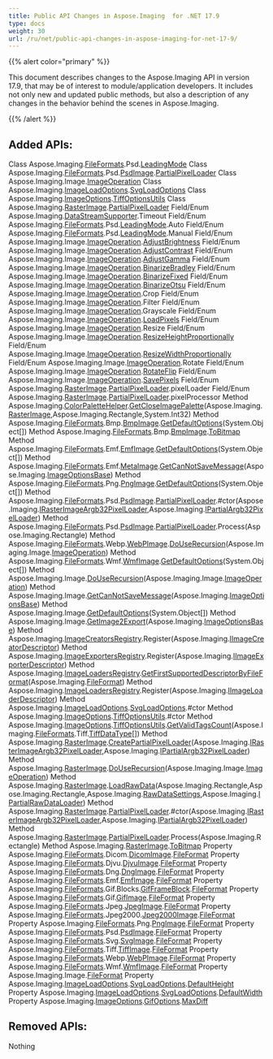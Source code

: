 ```yaml
---
title: Public API Changes in Aspose.Imaging  for .NET 17.9
type: docs
weight: 30
url: /ru/net/public-api-changes-in-aspose-imaging-for-net-17-9/
---
```


{{% alert color="primary" %}} 

This document describes changes to the Aspose.Imaging API in version 17.9, that may be of interest to module/application developers. It includes not only new and updated public methods, but also a description of any changes in the behavior behind the scenes in Aspose.Imaging.

{{% /alert %}} 
## **Added APIs:**
Class Aspose.Imaging.[FileFormats](/pages/createpage.action?spaceKey=imagingnet&title=FileFormats&linkCreation=true&fromPageId=51478709).Psd.[LeadingMode](/pages/createpage.action?spaceKey=imagingnet&title=LeadingMode&linkCreation=true&fromPageId=51478709)
Class Aspose.Imaging.[FileFormats](/pages/createpage.action?spaceKey=imagingnet&title=FileFormats&linkCreation=true&fromPageId=51478709).Psd.[PsdImage](/pages/createpage.action?spaceKey=imagingnet&title=PsdImage&linkCreation=true&fromPageId=51478709).[PartialPixelLoader](/pages/createpage.action?spaceKey=imagingnet&title=PartialPixelLoader&linkCreation=true&fromPageId=51478709)
Class Aspose.Imaging.Image.[ImageOperation](/pages/createpage.action?spaceKey=imagingnet&title=ImageOperation&linkCreation=true&fromPageId=51478709)
Class Aspose.Imaging.[ImageLoadOptions](/pages/createpage.action?spaceKey=imagingnet&title=ImageLoadOptions&linkCreation=true&fromPageId=51478709).[SvgLoadOptions](/pages/createpage.action?spaceKey=imagingnet&title=SvgLoadOptions&linkCreation=true&fromPageId=51478709)
Class Aspose.Imaging.[ImageOptions](/pages/createpage.action?spaceKey=imagingnet&title=ImageOptions&linkCreation=true&fromPageId=51478709).[TiffOptionsUtils](/pages/createpage.action?spaceKey=imagingnet&title=TiffOptionsUtils&linkCreation=true&fromPageId=51478709)
Class Aspose.Imaging.[RasterImage](/pages/createpage.action?spaceKey=imagingnet&title=RasterImage&linkCreation=true&fromPageId=51478709).[PartialPixelLoader](/pages/createpage.action?spaceKey=imagingnet&title=PartialPixelLoader&linkCreation=true&fromPageId=51478709)
Field/Enum Aspose.Imaging.[DataStreamSupporter](/pages/createpage.action?spaceKey=imagingnet&title=DataStreamSupporter&linkCreation=true&fromPageId=51478709).Timeout
Field/Enum Aspose.Imaging.[FileFormats](/pages/createpage.action?spaceKey=imagingnet&title=FileFormats&linkCreation=true&fromPageId=51478709).Psd.[LeadingMode](/pages/createpage.action?spaceKey=imagingnet&title=LeadingMode&linkCreation=true&fromPageId=51478709).Auto
Field/Enum Aspose.Imaging.[FileFormats](/pages/createpage.action?spaceKey=imagingnet&title=FileFormats&linkCreation=true&fromPageId=51478709).Psd.[LeadingMode](/pages/createpage.action?spaceKey=imagingnet&title=LeadingMode&linkCreation=true&fromPageId=51478709).Manual
Field/Enum Aspose.Imaging.Image.[ImageOperation](/pages/createpage.action?spaceKey=imagingnet&title=ImageOperation&linkCreation=true&fromPageId=51478709).[AdjustBrightness](/pages/createpage.action?spaceKey=imagingnet&title=AdjustBrightness&linkCreation=true&fromPageId=51478709)
Field/Enum Aspose.Imaging.Image.[ImageOperation](/pages/createpage.action?spaceKey=imagingnet&title=ImageOperation&linkCreation=true&fromPageId=51478709).[AdjustContrast](/pages/createpage.action?spaceKey=imagingnet&title=AdjustContrast&linkCreation=true&fromPageId=51478709)
Field/Enum Aspose.Imaging.Image.[ImageOperation](/pages/createpage.action?spaceKey=imagingnet&title=ImageOperation&linkCreation=true&fromPageId=51478709).[AdjustGamma](/pages/createpage.action?spaceKey=imagingnet&title=AdjustGamma&linkCreation=true&fromPageId=51478709)
Field/Enum Aspose.Imaging.Image.[ImageOperation](/pages/createpage.action?spaceKey=imagingnet&title=ImageOperation&linkCreation=true&fromPageId=51478709).[BinarizeBradley](/pages/createpage.action?spaceKey=imagingnet&title=BinarizeBradley&linkCreation=true&fromPageId=51478709)
Field/Enum Aspose.Imaging.Image.[ImageOperation](/pages/createpage.action?spaceKey=imagingnet&title=ImageOperation&linkCreation=true&fromPageId=51478709).[BinarizeFixed](/pages/createpage.action?spaceKey=imagingnet&title=BinarizeFixed&linkCreation=true&fromPageId=51478709)
Field/Enum Aspose.Imaging.Image.[ImageOperation](/pages/createpage.action?spaceKey=imagingnet&title=ImageOperation&linkCreation=true&fromPageId=51478709).[BinarizeOtsu](/pages/createpage.action?spaceKey=imagingnet&title=BinarizeOtsu&linkCreation=true&fromPageId=51478709)
Field/Enum Aspose.Imaging.Image.[ImageOperation](/pages/createpage.action?spaceKey=imagingnet&title=ImageOperation&linkCreation=true&fromPageId=51478709).Crop
Field/Enum Aspose.Imaging.Image.[ImageOperation](/pages/createpage.action?spaceKey=imagingnet&title=ImageOperation&linkCreation=true&fromPageId=51478709).Filter
Field/Enum Aspose.Imaging.Image.[ImageOperation](/pages/createpage.action?spaceKey=imagingnet&title=ImageOperation&linkCreation=true&fromPageId=51478709).Grayscale
Field/Enum Aspose.Imaging.Image.[ImageOperation](/pages/createpage.action?spaceKey=imagingnet&title=ImageOperation&linkCreation=true&fromPageId=51478709).[LoadPixels](/pages/createpage.action?spaceKey=imagingnet&title=LoadPixels&linkCreation=true&fromPageId=51478709)
Field/Enum Aspose.Imaging.Image.[ImageOperation](/pages/createpage.action?spaceKey=imagingnet&title=ImageOperation&linkCreation=true&fromPageId=51478709).Resize
Field/Enum Aspose.Imaging.Image.[ImageOperation](/pages/createpage.action?spaceKey=imagingnet&title=ImageOperation&linkCreation=true&fromPageId=51478709).[ResizeHeightProportionally](/pages/createpage.action?spaceKey=imagingnet&title=ResizeHeightProportionally&linkCreation=true&fromPageId=51478709)
Field/Enum Aspose.Imaging.Image.[ImageOperation](/pages/createpage.action?spaceKey=imagingnet&title=ImageOperation&linkCreation=true&fromPageId=51478709).[ResizeWidthProportionally](/pages/createpage.action?spaceKey=imagingnet&title=ResizeWidthProportionally&linkCreation=true&fromPageId=51478709)
Field/Enum Aspose.Imaging.Image.[ImageOperation](/pages/createpage.action?spaceKey=imagingnet&title=ImageOperation&linkCreation=true&fromPageId=51478709).Rotate
Field/Enum Aspose.Imaging.Image.[ImageOperation](/pages/createpage.action?spaceKey=imagingnet&title=ImageOperation&linkCreation=true&fromPageId=51478709).[RotateFlip](/pages/createpage.action?spaceKey=imagingnet&title=RotateFlip&linkCreation=true&fromPageId=51478709)
Field/Enum Aspose.Imaging.Image.[ImageOperation](/pages/createpage.action?spaceKey=imagingnet&title=ImageOperation&linkCreation=true&fromPageId=51478709).[SavePixels](/pages/createpage.action?spaceKey=imagingnet&title=SavePixels&linkCreation=true&fromPageId=51478709)
Field/Enum Aspose.Imaging.[RasterImage](/pages/createpage.action?spaceKey=imagingnet&title=RasterImage&linkCreation=true&fromPageId=51478709).[PartialPixelLoader](/pages/createpage.action?spaceKey=imagingnet&title=PartialPixelLoader&linkCreation=true&fromPageId=51478709).pixelLoader
Field/Enum Aspose.Imaging.[RasterImage](/pages/createpage.action?spaceKey=imagingnet&title=RasterImage&linkCreation=true&fromPageId=51478709).[PartialPixelLoader](/pages/createpage.action?spaceKey=imagingnet&title=PartialPixelLoader&linkCreation=true&fromPageId=51478709).pixelProcessor
Method Aspose.Imaging.[ColorPaletteHelper](/pages/createpage.action?spaceKey=imagingnet&title=ColorPaletteHelper&linkCreation=true&fromPageId=51478709).[GetCloseImagePalette](/pages/createpage.action?spaceKey=imagingnet&title=GetCloseImagePalette&linkCreation=true&fromPageId=51478709)(Aspose.Imaging.[RasterImage](/pages/createpage.action?spaceKey=imagingnet&title=RasterImage&linkCreation=true&fromPageId=51478709),Aspose.Imaging.Rectangle,System.Int32)
Method Aspose.Imaging.[FileFormats](/pages/createpage.action?spaceKey=imagingnet&title=FileFormats&linkCreation=true&fromPageId=51478709).Bmp.[BmpImage](/pages/createpage.action?spaceKey=imagingnet&title=BmpImage&linkCreation=true&fromPageId=51478709).[GetDefaultOptions](/pages/createpage.action?spaceKey=imagingnet&title=GetDefaultOptions&linkCreation=true&fromPageId=51478709)(System.Object[])
Method Aspose.Imaging.[FileFormats](/pages/createpage.action?spaceKey=imagingnet&title=FileFormats&linkCreation=true&fromPageId=51478709).Bmp.[BmpImage](/pages/createpage.action?spaceKey=imagingnet&title=BmpImage&linkCreation=true&fromPageId=51478709).[ToBitmap](/pages/createpage.action?spaceKey=imagingnet&title=ToBitmap&linkCreation=true&fromPageId=51478709)
Method Aspose.Imaging.[FileFormats](/pages/createpage.action?spaceKey=imagingnet&title=FileFormats&linkCreation=true&fromPageId=51478709).Emf.[EmfImage](/pages/createpage.action?spaceKey=imagingnet&title=EmfImage&linkCreation=true&fromPageId=51478709).[GetDefaultOptions](/pages/createpage.action?spaceKey=imagingnet&title=GetDefaultOptions&linkCreation=true&fromPageId=51478709)(System.Object[])
Method Aspose.Imaging.[FileFormats](/pages/createpage.action?spaceKey=imagingnet&title=FileFormats&linkCreation=true&fromPageId=51478709).Emf.[MetaImage](/pages/createpage.action?spaceKey=imagingnet&title=MetaImage&linkCreation=true&fromPageId=51478709).[GetCanNotSaveMessage](/pages/createpage.action?spaceKey=imagingnet&title=GetCanNotSaveMessage&linkCreation=true&fromPageId=51478709)(Aspose.Imaging.[ImageOptionsBase](/pages/createpage.action?spaceKey=imagingnet&title=ImageOptionsBase&linkCreation=true&fromPageId=51478709))
Method Aspose.Imaging.[FileFormats](/pages/createpage.action?spaceKey=imagingnet&title=FileFormats&linkCreation=true&fromPageId=51478709).Png.[PngImage](/pages/createpage.action?spaceKey=imagingnet&title=PngImage&linkCreation=true&fromPageId=51478709).[GetDefaultOptions](/pages/createpage.action?spaceKey=imagingnet&title=GetDefaultOptions&linkCreation=true&fromPageId=51478709)(System.Object[])
Method Aspose.Imaging.[FileFormats](/pages/createpage.action?spaceKey=imagingnet&title=FileFormats&linkCreation=true&fromPageId=51478709).Psd.[PsdImage](/pages/createpage.action?spaceKey=imagingnet&title=PsdImage&linkCreation=true&fromPageId=51478709).[PartialPixelLoader](/pages/createpage.action?spaceKey=imagingnet&title=PartialPixelLoader&linkCreation=true&fromPageId=51478709).#ctor(Aspose.Imaging.[IRasterImageArgb32PixelLoader](/pages/createpage.action?spaceKey=imagingnet&title=IRasterImageArgb32PixelLoader&linkCreation=true&fromPageId=51478709),Aspose.Imaging.[IPartialArgb32PixelLoader](/pages/createpage.action?spaceKey=imagingnet&title=IPartialArgb32PixelLoader&linkCreation=true&fromPageId=51478709))
Method Aspose.Imaging.[FileFormats](/pages/createpage.action?spaceKey=imagingnet&title=FileFormats&linkCreation=true&fromPageId=51478709).Psd.[PsdImage](/pages/createpage.action?spaceKey=imagingnet&title=PsdImage&linkCreation=true&fromPageId=51478709).[PartialPixelLoader](/pages/createpage.action?spaceKey=imagingnet&title=PartialPixelLoader&linkCreation=true&fromPageId=51478709).Process(Aspose.Imaging.Rectangle)
Method Aspose.Imaging.[FileFormats](/pages/createpage.action?spaceKey=imagingnet&title=FileFormats&linkCreation=true&fromPageId=51478709).Webp.[WebPImage](/pages/createpage.action?spaceKey=imagingnet&title=WebPImage&linkCreation=true&fromPageId=51478709).[DoUseRecursion](/pages/createpage.action?spaceKey=imagingnet&title=DoUseRecursion&linkCreation=true&fromPageId=51478709)(Aspose.Imaging.Image.[ImageOperation](/pages/createpage.action?spaceKey=imagingnet&title=ImageOperation&linkCreation=true&fromPageId=51478709))
Method Aspose.Imaging.[FileFormats](/pages/createpage.action?spaceKey=imagingnet&title=FileFormats&linkCreation=true&fromPageId=51478709).Wmf.[WmfImage](/pages/createpage.action?spaceKey=imagingnet&title=WmfImage&linkCreation=true&fromPageId=51478709).[GetDefaultOptions](/pages/createpage.action?spaceKey=imagingnet&title=GetDefaultOptions&linkCreation=true&fromPageId=51478709)(System.Object[])
Method Aspose.Imaging.Image.[DoUseRecursion](/pages/createpage.action?spaceKey=imagingnet&title=DoUseRecursion&linkCreation=true&fromPageId=51478709)(Aspose.Imaging.Image.[ImageOperation](/pages/createpage.action?spaceKey=imagingnet&title=ImageOperation&linkCreation=true&fromPageId=51478709))
Method Aspose.Imaging.Image.[GetCanNotSaveMessage](/pages/createpage.action?spaceKey=imagingnet&title=GetCanNotSaveMessage&linkCreation=true&fromPageId=51478709)(Aspose.Imaging.[ImageOptionsBase](/pages/createpage.action?spaceKey=imagingnet&title=ImageOptionsBase&linkCreation=true&fromPageId=51478709))
Method Aspose.Imaging.Image.[GetDefaultOptions](/pages/createpage.action?spaceKey=imagingnet&title=GetDefaultOptions&linkCreation=true&fromPageId=51478709)(System.Object[])
Method Aspose.Imaging.Image.[GetImage2Export](/pages/createpage.action?spaceKey=imagingnet&title=GetImage2Export&linkCreation=true&fromPageId=51478709)(Aspose.Imaging.[ImageOptionsBase](/pages/createpage.action?spaceKey=imagingnet&title=ImageOptionsBase&linkCreation=true&fromPageId=51478709))
Method Aspose.Imaging.[ImageCreatorsRegistry](/pages/createpage.action?spaceKey=imagingnet&title=ImageCreatorsRegistry&linkCreation=true&fromPageId=51478709).Register(Aspose.Imaging.[IImageCreatorDescriptor](/pages/createpage.action?spaceKey=imagingnet&title=IImageCreatorDescriptor&linkCreation=true&fromPageId=51478709))
Method Aspose.Imaging.[ImageExportersRegistry](/pages/createpage.action?spaceKey=imagingnet&title=ImageExportersRegistry&linkCreation=true&fromPageId=51478709).Register(Aspose.Imaging.[IImageExporterDescriptor](/pages/createpage.action?spaceKey=imagingnet&title=IImageExporterDescriptor&linkCreation=true&fromPageId=51478709))
Method Aspose.Imaging.[ImageLoadersRegistry](/pages/createpage.action?spaceKey=imagingnet&title=ImageLoadersRegistry&linkCreation=true&fromPageId=51478709).[GetFirstSupportedDescriptorByFileFormat](/pages/createpage.action?spaceKey=imagingnet&title=GetFirstSupportedDescriptorByFileFormat&linkCreation=true&fromPageId=51478709)(Aspose.Imaging.[FileFormat](/pages/createpage.action?spaceKey=imagingnet&title=FileFormat&linkCreation=true&fromPageId=51478709))
Method Aspose.Imaging.[ImageLoadersRegistry](/pages/createpage.action?spaceKey=imagingnet&title=ImageLoadersRegistry&linkCreation=true&fromPageId=51478709).Register(Aspose.Imaging.[IImageLoaderDescriptor](/pages/createpage.action?spaceKey=imagingnet&title=IImageLoaderDescriptor&linkCreation=true&fromPageId=51478709))
Method Aspose.Imaging.[ImageLoadOptions](/pages/createpage.action?spaceKey=imagingnet&title=ImageLoadOptions&linkCreation=true&fromPageId=51478709).[SvgLoadOptions](/pages/createpage.action?spaceKey=imagingnet&title=SvgLoadOptions&linkCreation=true&fromPageId=51478709).#ctor
Method Aspose.Imaging.[ImageOptions](/pages/createpage.action?spaceKey=imagingnet&title=ImageOptions&linkCreation=true&fromPageId=51478709).[TiffOptionsUtils](/pages/createpage.action?spaceKey=imagingnet&title=TiffOptionsUtils&linkCreation=true&fromPageId=51478709).#ctor
Method Aspose.Imaging.[ImageOptions](/pages/createpage.action?spaceKey=imagingnet&title=ImageOptions&linkCreation=true&fromPageId=51478709).[TiffOptionsUtils](/pages/createpage.action?spaceKey=imagingnet&title=TiffOptionsUtils&linkCreation=true&fromPageId=51478709).[GetValidTagsCount](/pages/createpage.action?spaceKey=imagingnet&title=GetValidTagsCount&linkCreation=true&fromPageId=51478709)(Aspose.Imaging.[FileFormats](/pages/createpage.action?spaceKey=imagingnet&title=FileFormats&linkCreation=true&fromPageId=51478709).Tiff.[TiffDataType](/pages/createpage.action?spaceKey=imagingnet&title=TiffDataType&linkCreation=true&fromPageId=51478709)[])
Method Aspose.Imaging.[RasterImage](/pages/createpage.action?spaceKey=imagingnet&title=RasterImage&linkCreation=true&fromPageId=51478709).[CreatePartialPixelLoader](/pages/createpage.action?spaceKey=imagingnet&title=CreatePartialPixelLoader&linkCreation=true&fromPageId=51478709)(Aspose.Imaging.[IRasterImageArgb32PixelLoader](/pages/createpage.action?spaceKey=imagingnet&title=IRasterImageArgb32PixelLoader&linkCreation=true&fromPageId=51478709),Aspose.Imaging.[IPartialArgb32PixelLoader](/pages/createpage.action?spaceKey=imagingnet&title=IPartialArgb32PixelLoader&linkCreation=true&fromPageId=51478709))
Method Aspose.Imaging.[RasterImage](/pages/createpage.action?spaceKey=imagingnet&title=RasterImage&linkCreation=true&fromPageId=51478709).[DoUseRecursion](/pages/createpage.action?spaceKey=imagingnet&title=DoUseRecursion&linkCreation=true&fromPageId=51478709)(Aspose.Imaging.Image.[ImageOperation](/pages/createpage.action?spaceKey=imagingnet&title=ImageOperation&linkCreation=true&fromPageId=51478709))
Method Aspose.Imaging.[RasterImage](/pages/createpage.action?spaceKey=imagingnet&title=RasterImage&linkCreation=true&fromPageId=51478709).[LoadRawData](/pages/createpage.action?spaceKey=imagingnet&title=LoadRawData&linkCreation=true&fromPageId=51478709)(Aspose.Imaging.Rectangle,Aspose.Imaging.Rectangle,Aspose.Imaging.[RawDataSettings](/pages/createpage.action?spaceKey=imagingnet&title=RawDataSettings&linkCreation=true&fromPageId=51478709),Aspose.Imaging.[IPartialRawDataLoader](/pages/createpage.action?spaceKey=imagingnet&title=IPartialRawDataLoader&linkCreation=true&fromPageId=51478709))
Method Aspose.Imaging.[RasterImage](/pages/createpage.action?spaceKey=imagingnet&title=RasterImage&linkCreation=true&fromPageId=51478709).[PartialPixelLoader](/pages/createpage.action?spaceKey=imagingnet&title=PartialPixelLoader&linkCreation=true&fromPageId=51478709).#ctor(Aspose.Imaging.[IRasterImageArgb32PixelLoader](/pages/createpage.action?spaceKey=imagingnet&title=IRasterImageArgb32PixelLoader&linkCreation=true&fromPageId=51478709),Aspose.Imaging.[IPartialArgb32PixelLoader](/pages/createpage.action?spaceKey=imagingnet&title=IPartialArgb32PixelLoader&linkCreation=true&fromPageId=51478709))
Method Aspose.Imaging.[RasterImage](/pages/createpage.action?spaceKey=imagingnet&title=RasterImage&linkCreation=true&fromPageId=51478709).[PartialPixelLoader](/pages/createpage.action?spaceKey=imagingnet&title=PartialPixelLoader&linkCreation=true&fromPageId=51478709).Process(Aspose.Imaging.Rectangle)
Method Aspose.Imaging.[RasterImage](/pages/createpage.action?spaceKey=imagingnet&title=RasterImage&linkCreation=true&fromPageId=51478709).[ToBitmap](/pages/createpage.action?spaceKey=imagingnet&title=ToBitmap&linkCreation=true&fromPageId=51478709)
Property Aspose.Imaging.[FileFormats](/pages/createpage.action?spaceKey=imagingnet&title=FileFormats&linkCreation=true&fromPageId=51478709).Dicom.[DicomImage](/pages/createpage.action?spaceKey=imagingnet&title=DicomImage&linkCreation=true&fromPageId=51478709).[FileFormat](/pages/createpage.action?spaceKey=imagingnet&title=FileFormat&linkCreation=true&fromPageId=51478709)
Property Aspose.Imaging.[FileFormats](/pages/createpage.action?spaceKey=imagingnet&title=FileFormats&linkCreation=true&fromPageId=51478709).Djvu.[DjvuImage](/pages/createpage.action?spaceKey=imagingnet&title=DjvuImage&linkCreation=true&fromPageId=51478709).[FileFormat](/pages/createpage.action?spaceKey=imagingnet&title=FileFormat&linkCreation=true&fromPageId=51478709)
Property Aspose.Imaging.[FileFormats](/pages/createpage.action?spaceKey=imagingnet&title=FileFormats&linkCreation=true&fromPageId=51478709).Dng.[DngImage](/pages/createpage.action?spaceKey=imagingnet&title=DngImage&linkCreation=true&fromPageId=51478709).[FileFormat](/pages/createpage.action?spaceKey=imagingnet&title=FileFormat&linkCreation=true&fromPageId=51478709)
Property Aspose.Imaging.[FileFormats](/pages/createpage.action?spaceKey=imagingnet&title=FileFormats&linkCreation=true&fromPageId=51478709).Emf.[EmfImage](/pages/createpage.action?spaceKey=imagingnet&title=EmfImage&linkCreation=true&fromPageId=51478709).[FileFormat](/pages/createpage.action?spaceKey=imagingnet&title=FileFormat&linkCreation=true&fromPageId=51478709)
Property Aspose.Imaging.[FileFormats](/pages/createpage.action?spaceKey=imagingnet&title=FileFormats&linkCreation=true&fromPageId=51478709).Gif.Blocks.[GifFrameBlock](/pages/createpage.action?spaceKey=imagingnet&title=GifFrameBlock&linkCreation=true&fromPageId=51478709).[FileFormat](/pages/createpage.action?spaceKey=imagingnet&title=FileFormat&linkCreation=true&fromPageId=51478709)
Property Aspose.Imaging.[FileFormats](/pages/createpage.action?spaceKey=imagingnet&title=FileFormats&linkCreation=true&fromPageId=51478709).Gif.[GifImage](/pages/createpage.action?spaceKey=imagingnet&title=GifImage&linkCreation=true&fromPageId=51478709).[FileFormat](/pages/createpage.action?spaceKey=imagingnet&title=FileFormat&linkCreation=true&fromPageId=51478709)
Property Aspose.Imaging.[FileFormats](/pages/createpage.action?spaceKey=imagingnet&title=FileFormats&linkCreation=true&fromPageId=51478709).Jpeg.[JpegImage](/pages/createpage.action?spaceKey=imagingnet&title=JpegImage&linkCreation=true&fromPageId=51478709).[FileFormat](/pages/createpage.action?spaceKey=imagingnet&title=FileFormat&linkCreation=true&fromPageId=51478709)
Property Aspose.Imaging.[FileFormats](/pages/createpage.action?spaceKey=imagingnet&title=FileFormats&linkCreation=true&fromPageId=51478709).Jpeg2000.[Jpeg2000Image](/pages/createpage.action?spaceKey=imagingnet&title=Jpeg2000Image&linkCreation=true&fromPageId=51478709).[FileFormat](/pages/createpage.action?spaceKey=imagingnet&title=FileFormat&linkCreation=true&fromPageId=51478709)
Property Aspose.Imaging.[FileFormats](/pages/createpage.action?spaceKey=imagingnet&title=FileFormats&linkCreation=true&fromPageId=51478709).Png.[PngImage](/pages/createpage.action?spaceKey=imagingnet&title=PngImage&linkCreation=true&fromPageId=51478709).[FileFormat](/pages/createpage.action?spaceKey=imagingnet&title=FileFormat&linkCreation=true&fromPageId=51478709)
Property Aspose.Imaging.[FileFormats](/pages/createpage.action?spaceKey=imagingnet&title=FileFormats&linkCreation=true&fromPageId=51478709).Psd.[PsdImage](/pages/createpage.action?spaceKey=imagingnet&title=PsdImage&linkCreation=true&fromPageId=51478709).[FileFormat](/pages/createpage.action?spaceKey=imagingnet&title=FileFormat&linkCreation=true&fromPageId=51478709)
Property Aspose.Imaging.[FileFormats](/pages/createpage.action?spaceKey=imagingnet&title=FileFormats&linkCreation=true&fromPageId=51478709).Svg.[SvgImage](/pages/createpage.action?spaceKey=imagingnet&title=SvgImage&linkCreation=true&fromPageId=51478709).[FileFormat](/pages/createpage.action?spaceKey=imagingnet&title=FileFormat&linkCreation=true&fromPageId=51478709)
Property Aspose.Imaging.[FileFormats](/pages/createpage.action?spaceKey=imagingnet&title=FileFormats&linkCreation=true&fromPageId=51478709).Tiff.[TiffImage](/pages/createpage.action?spaceKey=imagingnet&title=TiffImage&linkCreation=true&fromPageId=51478709).[FileFormat](/pages/createpage.action?spaceKey=imagingnet&title=FileFormat&linkCreation=true&fromPageId=51478709)
Property Aspose.Imaging.[FileFormats](/pages/createpage.action?spaceKey=imagingnet&title=FileFormats&linkCreation=true&fromPageId=51478709).Webp.[WebPImage](/pages/createpage.action?spaceKey=imagingnet&title=WebPImage&linkCreation=true&fromPageId=51478709).[FileFormat](/pages/createpage.action?spaceKey=imagingnet&title=FileFormat&linkCreation=true&fromPageId=51478709)
Property Aspose.Imaging.[FileFormats](/pages/createpage.action?spaceKey=imagingnet&title=FileFormats&linkCreation=true&fromPageId=51478709).Wmf.[WmfImage](/pages/createpage.action?spaceKey=imagingnet&title=WmfImage&linkCreation=true&fromPageId=51478709).[FileFormat](/pages/createpage.action?spaceKey=imagingnet&title=FileFormat&linkCreation=true&fromPageId=51478709)
Property Aspose.Imaging.Image.[FileFormat](/pages/createpage.action?spaceKey=imagingnet&title=FileFormat&linkCreation=true&fromPageId=51478709)
Property Aspose.Imaging.[ImageLoadOptions](/pages/createpage.action?spaceKey=imagingnet&title=ImageLoadOptions&linkCreation=true&fromPageId=51478709).[SvgLoadOptions](/pages/createpage.action?spaceKey=imagingnet&title=SvgLoadOptions&linkCreation=true&fromPageId=51478709).[DefaultHeight](/pages/createpage.action?spaceKey=imagingnet&title=DefaultHeight&linkCreation=true&fromPageId=51478709)
Property Aspose.Imaging.[ImageLoadOptions](/pages/createpage.action?spaceKey=imagingnet&title=ImageLoadOptions&linkCreation=true&fromPageId=51478709).[SvgLoadOptions](/pages/createpage.action?spaceKey=imagingnet&title=SvgLoadOptions&linkCreation=true&fromPageId=51478709).[DefaultWidth](/pages/createpage.action?spaceKey=imagingnet&title=DefaultWidth&linkCreation=true&fromPageId=51478709)
Property Aspose.Imaging.[ImageOptions](/pages/createpage.action?spaceKey=imagingnet&title=ImageOptions&linkCreation=true&fromPageId=51478709).[GifOptions](/pages/createpage.action?spaceKey=imagingnet&title=GifOptions&linkCreation=true&fromPageId=51478709).[MaxDiff](/pages/createpage.action?spaceKey=imagingnet&title=MaxDiff&linkCreation=true&fromPageId=51478709)
## **Removed APIs:**
Nothing
